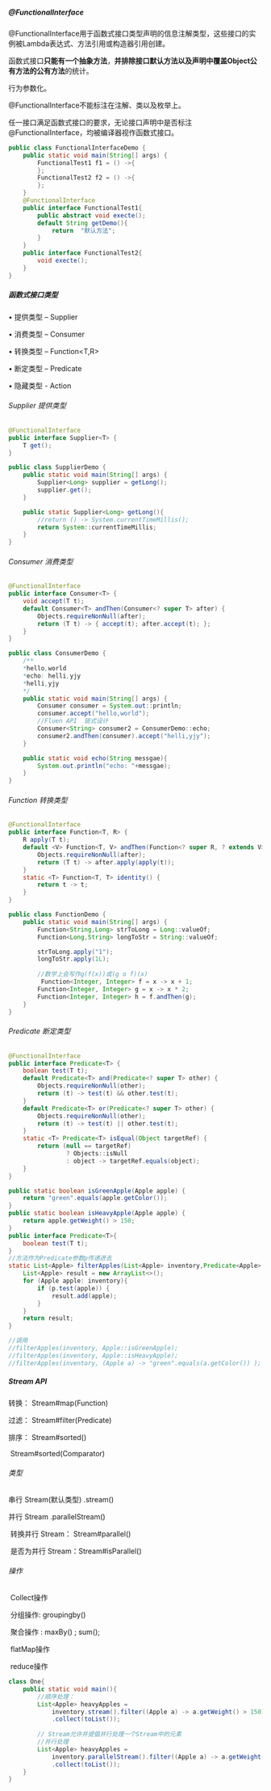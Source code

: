 #####  @FunctionalInterface

@FunctionalInterface用于函数式接口类型声明的信息注解类型，这些接口的实例被Lambda表达式、方法引用或构造器引用创建。

函数式接口**只能有一个抽象方法**，**并排除接口默认方法以及声明中覆盖Object公有方法的公有方法**的统计。

行为参数化。

@FunctionalInterface不能标注在注解、类以及枚举上。

任一接口满足函数式接口的要求，无论接口声明中是否标注@FunctionalInterface，均被编译器视作函数式接口。

```java
public class FunctionalInterfaceDemo {
    public static void main(String[] args) {
        FunctionalTest1 f1 = () ->{
        };
        FunctionalTest2 f2 = () ->{
        };
    }
    @FunctionalInterface
    public interface FunctionalTest1{
        public abstract void execte();
        default String getDemo(){
            return  "默认方法";
        }
    }
    public interface FunctionalTest2{
        void execte();
    }
}
```

#####  函数式接⼝类型  

 • 提供类型 – Supplier<T>

 • 消费类型 – Consumer<T>

 • 转换类型 – Function<T,R> 

 • 断定类型 – Predicate<T>

 • 隐藏类型 - Action    

######  Supplier 提供类型

```java
@FunctionalInterface
public interface Supplier<T> {
    T get();
}
```

```java
public class SupplierDemo {
    public static void main(String[] args) {
        Supplier<Long> supplier = getLong();
        supplier.get();
    }

    public static Supplier<Long> getLong(){
        //return () -> System.currentTimeMillis();
        return System::currentTimeMillis;
    }
}
```

###### Consumer 消费类型

```java
@FunctionalInterface
public interface Consumer<T> {
    void accept(T t);
    default Consumer<T> andThen(Consumer<? super T> after) {
        Objects.requireNonNull(after);
        return (T t) -> { accept(t); after.accept(t); };
    }
}
```

```java
public class ConsumerDemo {
    /**
    *hello,world
	*echo: helli,yjy
	*helli,yjy
    */
    public static void main(String[] args) {
        Consumer consumer = System.out::println;
        consumer.accept("hello,world");
        //Fluen API  链式设计
        Consumer<String> consumer2 = ConsumerDemo::echo;
        consumer2.andThen(consumer).accept("helli,yjy");
    }

    public static void echo(String messgae){
        System.out.println("echo: "+messgae);
    }
}
```

###### Function 转换类型 

```java
@FunctionalInterface
public interface Function<T, R> {
    R apply(T t);
    default <V> Function<T, V> andThen(Function<? super R, ? extends V> after) {
        Objects.requireNonNull(after);
        return (T t) -> after.apply(apply(t));
    }
    static <T> Function<T, T> identity() {
        return t -> t;
    }
}
```

```java
public class FunctionDemo {
    public static void main(String[] args) {
        Function<String,Long> strToLong = Long::valueOf;
        Function<Long,String> longToStr = String::valueOf;

        strToLong.apply("1");
        longToStr.apply(1L);
        
        //数学上会写作g(f(x))或(g o f)(x)
         Function<Integer, Integer> f = x -> x + 1;
		Function<Integer, Integer> g = x -> x * 2;
		Function<Integer, Integer> h = f.andThen(g);
    }
}
```

###### Predicate 断定类型

```java
@FunctionalInterface
public interface Predicate<T> {
    boolean test(T t);
    default Predicate<T> and(Predicate<? super T> other) {
        Objects.requireNonNull(other);
        return (t) -> test(t) && other.test(t);
    }
    default Predicate<T> or(Predicate<? super T> other) {
        Objects.requireNonNull(other);
        return (t) -> test(t) || other.test(t);
    }
    static <T> Predicate<T> isEqual(Object targetRef) {
        return (null == targetRef)
                ? Objects::isNull
                : object -> targetRef.equals(object);
    }
}
```

```java
public static boolean isGreenApple(Apple apple) {
	return "green".equals(apple.getColor());
}
public static boolean isHeavyApple(Apple apple) {
	return apple.getWeight() > 150;
}
public interface Predicate<T>{
	boolean test(T t);
}
//方法作为Predicate参数p传递进去
static List<Apple> filterApples(List<Apple> inventory,Predicate<Apple> p) {
	List<Apple> result = new ArrayList<>();
	for (Apple apple: inventory){
		if (p.test(apple)) {
			result.add(apple);
		}
	}
	return result;
}

//调用
//filterApples(inventory, Apple::isGreenApple);
//filterApples(inventory, Apple::isHeavyApple);
//filterApples(inventory, (Apple a) -> "green".equals(a.getColor()) );
```



#####  Stream API

转换： Stream#map(Function)

过滤： Stream#filter(Predicate)

排序：  Stream#sorted()

​	    	  Stream#sorted(Comparator)

######  类型

串行 Stream(默认类型)   .stream()    

并行 Stream     .parallelStream()    

​	转换并行 Stream： Stream#parallel()

​	是否为并行 Stream：Stream#isParallel()

###### 操作

​	Collect操作

​	分组操作: groupingby()

​	聚合操作 : maxBy() ; sum();

​	flatMap操作

​	reduce操作



```java
class One{
    public static void main(){
        //顺序处理：
        List<Apple> heavyApples =
			inventory.stream().filter((Apple a) -> a.getWeight() > 150)
			.collect(toList());
        
        // Stream允许并提倡并行处理一个Stream中的元素
        //并行处理
        List<Apple> heavyApples =
			inventory.parallelStream().filter((Apple a) -> a.getWeight() > 150)
			.collect(toList());
    }
}

```


